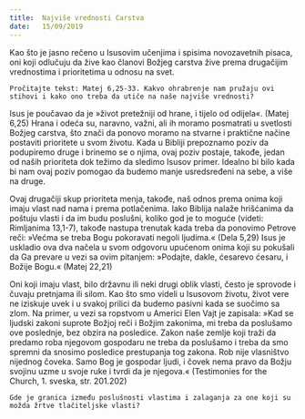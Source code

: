 ```yaml
---
title:  Najviše vrednosti Carstva
date:   15/09/2019
---
```


Kao što je jasno rečeno u Isusovim učenjima i spisima novozavetnih pisaca, oni koji odlučuju da žive kao članovi Božjeg carstva žive prema drugačijim vrednostima i prioritetima u odnosu na svet.

`Pročitajte tekst: Matej 6,25-33. Kakvo ohrabrenje nam pružaju ovi stihovi i kako ono treba da utiče na naše najviše vrednosti?`

Isus je poučavao da je »život pretežniji od hrane, i tijelo od odijela«. (Matej 6,25) Hrana i odeća su, naravno, važni, ali ih moramo posmatrati u svetlosti Božjeg carstva, što znači da ponovo moramo na stvarne i praktične načine postaviti prioritete u svom životu. Kada u Bibliji prepoznamo poziv da podupiremo druge i brinemo se o njima, ovaj poziv postaje, takođe, jedan od naših prioriteta dok težimo da sledimo Isusov primer. Idealno bi bilo kada bi nam ovaj poziv pomogao da budemo manje usredsređeni na sebe, a više na druge.

Ovaj drugačiji skup prioriteta menja, takođe, naš odnos prema onima koji imaju vlast nad nama i prema potlačenima. Iako Biblija nalaže hrišćanima da poštuju vlasti i da im budu poslušni, koliko god je to moguće (videti: Rimljanima 13,1-7), takođe nastupa trenutak kada treba da ponovimo Petrove reči: »Većma se treba Bogu pokoravati negoli ljudima.« (Dela 5,29) Isus je uskladio ova dva načela u svom odgovoru upućenom onima koji su pokušali da Ga prevare u vezi sa ovim pitanjem: »Podajte, dakle, ćesarevo ćesaru, i Božije Bogu.« (Matej 22,21)

Oni koji imaju vlast, bilo državnu ili neki drugi oblik vlasti, često je sprovode i čuvaju pretnjama ili silom. Kao što smo videli u Isusovom životu, život vere ne iziskuje uvek i u svakoj prilici da budemo pasivni kada se suočimo sa zlom. Na primer, u vezi sa ropstvom u Americi Elen Vajt je zapisala: »Kad se ljudski zakoni suprote Božjoj reči i Božjim zakonima, mi treba da poslušamo ove poslednje, bez obzira na posledice. Zakon naše zemlje koji traži da predamo roba njegovom  gospodaru ne treba da poslušamo i treba da smo spremni da snosimo posledice prestupanja tog zakona. Rob nije vlasništvo nijednog čoveka. Samo Bog je gospodar ljudi, i čovek nema pravo da Božju svojinu uzme u svoje ruke i tvrdi da je njegova.« (Testimonies for the Church, 1. sveska, str. 201.202)

`Gde je granica između poslušnosti vlastima i zalaganja za one koji su možda žrtve tlačiteljske vlasti? `
